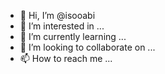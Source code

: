 - 👋 Hi, I’m @isooabi
- 👀 I’m interested in ...
- 🌱 I’m currently learning ...
- 💞️ I’m looking to collaborate on ...
- 📫 How to reach me ...

<!---
isooabi/isooabi is a ✨ special ✨ repository because its `README.md` (this file) appears on your GitHub profile.
You can click the Preview link to take a look at your changes.
--->
